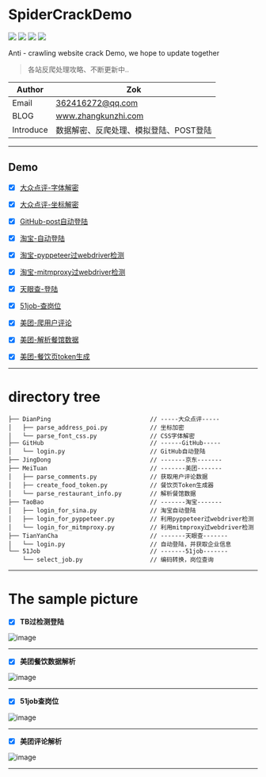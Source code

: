# SpiderCrackDemo


![](https://zok-blog.oss-cn-hangzhou.aliyuncs.com/ico/python-3.7-green.svg) 
![](https://zok-blog.oss-cn-hangzhou.aliyuncs.com/ico/Scrapy-1.6.0-blue.svg) 
![](https://zok-blog.oss-cn-hangzhou.aliyuncs.com/ico/selenium-3.141.0-yellew.svg) 
![](https://zok-blog.oss-cn-hangzhou.aliyuncs.com/ico/Pyppeteer-0.0.25-orange.svg) 

Anti - crawling website crack Demo, we hope to update together

> 各站反爬处理攻略、不断更新中..


| Author  | Zok |
| --- | --- |
| Email | 362416272@qq.com  |
| BLOG | www.zhangkunzhi.com |
| Introduce | 数据解密、反爬处理、模拟登陆、POST登陆 |


-------
## Demo
- [x] [大众点评-字体解密](https://github.com/wkunzhi/SpiderCrackDemo/tree/master/DianPing)
- [x] [大众点评-坐标解密](https://github.com/wkunzhi/SpiderCrackDemo/tree/master/DianPing)
- [x] [GitHub-post自动登陆](https://github.com/wkunzhi/SpiderCrackDemo/tree/master/GitHub)
- [x] [淘宝-自动登陆](https://github.com/wkunzhi/SpiderCrackDemo/tree/master/TaoBao)
- [x] [淘宝-pyppeteer过webdriver检测](https://github.com/wkunzhi/SpiderCrackDemo/tree/master/TaoBao)
- [x] [淘宝-mitmproxy过webdriver检测](https://github.com/wkunzhi/SpiderCrackDemo/tree/master/TaoBao)
- [x] [天眼查-登陆](https://github.com/wkunzhi/SpiderCrackDemo/tree/master/TianYanCha)
- [x] [51job-查岗位](https://github.com/wkunzhi/SpiderCrackDemo/tree/master/51Job)
- [x] [美团-爬用户评论](https://github.com/wkunzhi/SpiderCrackDemo/tree/master/MeiTuan)
- [x] [美团-解析餐馆数据](https://github.com/wkunzhi/SpiderCrackDemo/tree/master/MeiTuan)
- [x] [美团-餐饮页token生成](https://github.com/wkunzhi/SpiderCrackDemo/tree/master/MeiTuan)


<hr>


# directory tree



```
├── DianPing                            // -----大众点评-----
│   ├── parse_address_poi.py            // 坐标加密
│   └── parse_font_css.py               // CSS字体解密
├── GitHub                              // ------GitHub-----
│   └── login.py                        // GitHub自动登陆
├── JingDong                            // -------京东-------
├── MeiTuan                             // -------美团-------
│   ├── parse_comments.py               // 获取用户评论数据
│   ├── create_food_token.py            // 餐饮页Token生成器
│   └── parse_restaurant_info.py        // 解析餐馆数据
├── TaoBao                              // -------淘宝-------
│   ├── login_for_sina.py               // 淘宝自动登陆
│   ├── login_for_pyppeteer.py          // 利用pyppeteer过webdriver检测
│   └── login_for_mitmproxy.py          // 利用mitmproxy过webdriver检测
├── TianYanCha                          // -------天眼查-------
│   └── login.py                        // 自动登陆，并获取企业信息
└── 51Job                               // -------51job-------
    └── select_job.py                   // 编码转换，岗位查询

```


<hr>


# The sample picture

- [x] **TB过检测登陆**

![image](https://www.zhangkunzhi.com/images/WX20190423-220327.png)

------

- [x] **美团餐饮数据解析**

![image](https://zok-blog.oss-cn-hangzhou.aliyuncs.com/gif/%E7%BE%8E%E5%9B%A2%E9%A4%90%E9%A6%86%E6%95%B0%E6%8D%AE%E6%BC%94%E7%A4%BA.gif)

------

- [x] **51job查岗位**

![image](https://zok-blog.oss-cn-hangzhou.aliyuncs.com/images/WX20190415-210839%402x.png)

------

- [x] **美团评论解析**

![image](https://zok-blog.oss-cn-hangzhou.aliyuncs.com/images/%E7%BE%8E%E5%9B%A2%E8%AF%84%E8%AE%BA.png)

------
